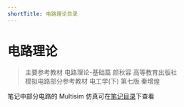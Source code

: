```yaml
---
shortTitle: 电路理论目录
---
```


# 电路理论
> 主要参考教材 电路理论-基础篇 颜秋容 高等教育出版社  
> 模拟电路部分参考教材 电工学(下) 第七版 秦增煌 

笔记中部分电路的 Multisim 仿真可在[笔记目录](https://github.com/tonyddg/noteverse/tree/master/docs/course/physic/circuit_theory/simulation)下查看
